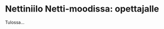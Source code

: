 # Nettiniilo Netti-moodissa: opettajalle

Tulossa...

<!--
* Jos koulun koneilla käytössä proxy- eli välityspalvelin, on se otettava koneelta pois päältä, jotta Nettiniilon Netti-moodia voi käyttää
* Ohjeista hallintapaneeliin meno aina <{{ book.netti.urls.admin }}>, ei http://nettiniilo.lan
-->